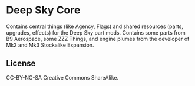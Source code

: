 # Deep Sky Core

Contains central things (like Agency, Flags) and shared resources (parts, upgrades, effects) for the Deep Sky part mods. Contains some parts from B9 Aerospace, some ZZZ Things, and engine plumes from the developer of Mk2 and Mk3 Stockalike Expansion.

## License

CC-BY-NC-SA Creative Commons ShareAlike.